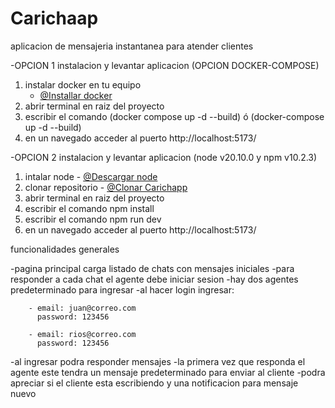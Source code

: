 # Carichaap

aplicacion de mensajeria instantanea para atender clientes

-OPCION 1
instalacion y levantar aplicacion (OPCION DOCKER-COMPOSE)

1. instalar docker en tu equipo 
    - [@Installar docker](https://docs.docker.com/desktop/setup/install/windows-install/)
2. abrir terminal en raiz del proyecto
3. escribir el comando (docker compose up -d --build) ó (docker-compose up -d --build)
4. en un navegado acceder al puerto http://localhost:5173/


-OPCION 2
instalacion y levantar aplicacion (node v20.10.0 y npm v10.2.3)

1. intalar node - [@Descargar node](https://nodejs.org/es/download)
1. clonar repositorio - [@Clonar Carichapp](https://github.com/zamitulande/carichapp/tree/chat)
2. abrir terminal en raiz del proyecto
3. escribir el comando npm install
3. escribir el comando npm run dev
4. en un navegado acceder al puerto http://localhost:5173/


funcionalidades generales

-pagina principal carga listado de chats con mensajes iniciales
-para responder a cada chat el agente debe iniciar sesion
-hay dos agentes predeterminado para ingresar
-al hacer login ingresar:

        - email: juan@correo.com
          password: 123456

        - email: rios@correo.com
          password: 123456

-al ingresar podra responder mensajes
-la primera vez que responda el agente este tendra un mensaje predeterminado para enviar al cliente
-podra apreciar si el cliente esta escribiendo y una notificacion para mensaje nuevo